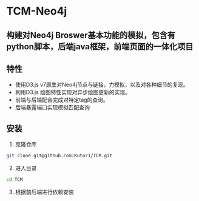 # TCM-Neo4j

## 构建对Neo4j Broswer基本功能的模拟，包含有python脚本，后端java框架，前端页面的一体化项目

## 特性
- 使用D3.js v7原生对Neo4j节点与链接，力模拟，以及对各种细节的复现。
- 利用D3.js 绘图特性实现对异步绘图更新的实现。
- 前端与后端配合完成对特定tag的查询。
- 后端暴露端口实现模拟匹配查询

## 安装
1. 克隆仓库
```bash
git clone git@github.com:Kutor1/TCM.git
```

2. 进入目录
```bash
cd TCM
```

3. 根据前后端进行依赖安装